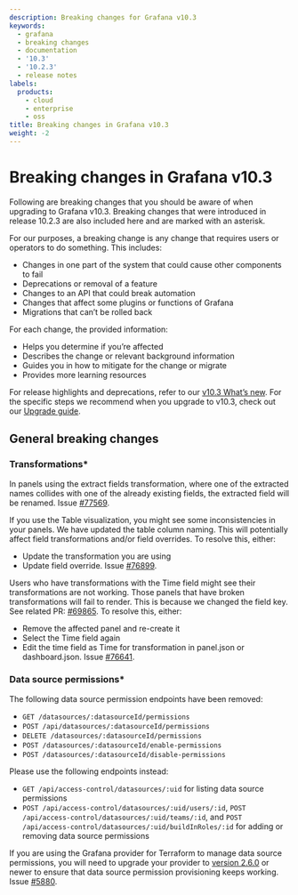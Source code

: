 ```yaml
---
description: Breaking changes for Grafana v10.3
keywords:
  - grafana
  - breaking changes
  - documentation
  - '10.3'
  - '10.2.3'
  - release notes
labels:
  products:
    - cloud
    - enterprise
    - oss
title: Breaking changes in Grafana v10.3
weight: -2
---
```


# Breaking changes in Grafana v10.3

Following are breaking changes that you should be aware of when upgrading to Grafana v10.3. Breaking changes that were introduced in release 10.2.3 are also included here and are marked with an asterisk.

For our purposes, a breaking change is any change that requires users or operators to do something. This includes:

- Changes in one part of the system that could cause other components to fail
- Deprecations or removal of a feature
- Changes to an API that could break automation
- Changes that affect some plugins or functions of Grafana
- Migrations that can’t be rolled back

For each change, the provided information:

- Helps you determine if you’re affected
- Describes the change or relevant background information
- Guides you in how to mitigate for the change or migrate
- Provides more learning resources

For release highlights and deprecations, refer to our [v10.3 What’s new](https://grafana.com/docs/grafana/<GRAFANA_VERSION>/whatsnew/whats-new-in-v10-3/). For the specific steps we recommend when you upgrade to v10.3, check out our [Upgrade guide](https://grafana.com/docs/grafana/<GRAFANA_VERSION>/upgrade-guide/upgrade-v10.3/).

<!--
## Feature

You must use relative references when linking to docs within the Grafana repo. Please do not use absolute URLs. For more information about relrefs, refer to [Links and references](/docs/writers-toolkit/writing-guide/references/).-->

## General breaking changes

### Transformations\*

In panels using the extract fields transformation, where one of the extracted names collides with one of the already existing fields, the extracted field will be renamed. Issue [#77569](https://github.com/grafana/grafana/issues/77569).

If you use the Table visualization, you might see some inconsistencies in your panels. We have updated the table column naming. This will potentially affect field transformations and/or field overrides. To resolve this, either:

- Update the transformation you are using
- Update field override. Issue [#76899](https://github.com/grafana/grafana/issues/76899).

Users who have transformations with the Time field might see their transformations are not working. Those panels that have broken transformations will fail to render. This is because we changed the field key. See related PR: [#69865](https://github.com/grafana/grafana/pull/69865). To resolve this, either:

- Remove the affected panel and re-create it
- Select the Time field again
- Edit the time field as Time for transformation in panel.json or dashboard.json. Issue [#76641](https://github.com/grafana/grafana/issues/76641).

### Data source permissions\*

The following data source permission endpoints have been removed:

- `GET /datasources/:datasourceId/permissions`
- `POST /api/datasources/:datasourceId/permissions`
- `DELETE /datasources/:datasourceId/permissions`
- `POST /datasources/:datasourceId/enable-permissions`
- `POST /datasources/:datasourceId/disable-permissions`

Please use the following endpoints instead:

- `GET /api/access-control/datasources/:uid` for listing data source permissions
- `POST /api/access-control/datasources/:uid/users/:id`, `POST /api/access-control/datasources/:uid/teams/:id`, and `POST /api/access-control/datasources/:uid/buildInRoles/:id` for adding or removing data source permissions

If you are using the Grafana provider for Terraform to manage data source permissions, you will need to upgrade your provider to [version 2.6.0](https://registry.terraform.io/providers/grafana/grafana/2.6.0/docs) or newer to ensure that data source permission provisioning keeps working. Issue [#5880](https://github.com/grafana/grafana-enterprise/pull/5880).
